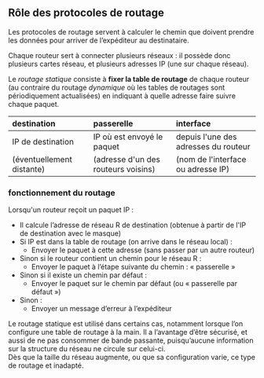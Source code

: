 ## Rôle des protocoles de routage
Les protocoles de routage servent à calculer le chemin que doivent prendre les données pour arriver de l’expéditeur au destinataire. 

Chaque routeur sert à connecter plusieurs réseaux : il possède donc plusieurs cartes réseau, et plusieurs adresses IP (une sur chaque réseau).

Le *routage statique* consiste à **fixer la table de routage** de chaque routeur (au contraire du routage *dynamique* où les tables de routages sont périodiquement actualisées) en indiquant à quelle adresse faire suivre chaque paquet. 



|destination|passerelle|interface|
|:----------|:---------|:--------|
|IP de destination|IP où est envoyé le paquet |depuis l'une des adresses du routeur|
|(éventuellement distante)|(adresse d'un des routeurs voisins)|(nom de l'interface ou adresse IP)|



### fonctionnement du routage
Lorsqu'un routeur reçoit un paquet IP :     
* Il calcule l’adresse de réseau R de destination (obtenue à partir de l'IP de destination avec le masque)
* Si  IP est dans la table de routage (on arrive dans le réseau local) :
   * Envoyer le paquet à cette adresse (sans passer par un autre routeur)
* Sinon si le routeur contient un chemin pour le réseau R :
   * Envoyer le paquet à l’étape suivante du chemin : « passerelle »
* Sinon si il existe un chemin par défaut :
   * Envoyer le paquet sur le chemin par défaut (ou « passerelle par défaut »)
* Sinon : 
   * Envoyer un message d’erreur à l’expéditeur


Le routage statique est utilisé dans certains cas, notamment lorsque l’on configure une table de routage à la main. 
Il a l’avantage d’être sécurisé, et aussi de ne pas consommer de bande passante, puisqu’aucune information sur la structure du réseau ne circule sur celui-ci.  
Dès que la taille du réseau  augmente, ou que sa configuration varie, ce type de routage et inadapté.



